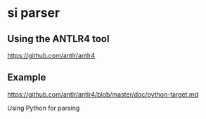 # si parser

## Using the ANTLR4 tool

https://github.com/antlr/antlr4

## Example

https://github.com/antlr/antlr4/blob/master/doc/python-target.md

Using Python for parsing
